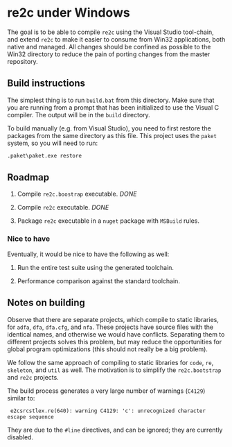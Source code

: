 # re2c under Windows

The goal is to be able to compile `re2c` using the Visual Studio tool-chain, and extend `re2c`
to make it easier to consume from Win32 applications, both native and managed.
All changes should be confined as possible to the Win32 directory to reduce the pain of
porting changes from the master repository.

## Build instructions

The simplest thing is to run `build.bat` from this directory.
Make sure that you are running from a prompt that has been initialized to use the
Visual C compiler. The output will be in the `build` directory.

To build manually (e.g. from Visual Studio), you need to first restore the packages from
the same directory as this file. This project uses the `paket` system, so you will need to run:

```cmd
.paket\paket.exe restore
```

## Roadmap

1. Compile `re2c.boostrap` executable. _DONE_

1. Compile `re2c` executable. _DONE_

1. Package `re2c` executable in a `nuget` package with `MSBuild` rules.

### Nice to have

Eventually, it would be nice to have the following as well:

1. Run the entire test suite using the generated toolchain.

1. Performance comparison against the standard toolchain.

## Notes on building

Observe that there are separate projects, which compile to static libraries,
for `adfa`, `dfa`, `dfa.cfg`, and `nfa`. These projects have source files with
the identical names, and otherwise we would have conflicts. Separating them
to different projects solves this problem, but may reduce the opportunities
for global program optimizations (this should not really be a big problem).

We follow the same approach of compiling to static libraries for
`code`, `re`, `skeleton`, and `util` as well.
The motivation is to simplify the `re2c.bootstrap` and `re2c` projects.

The build process generates a very large number of warnings (`C4129`) similar to:

```
 e2csrcstlex.re(640): warning C4129: 'c': unrecognized character escape sequence
```

They are due to the `#line` directives, and can be ignored; they are currently disabled.